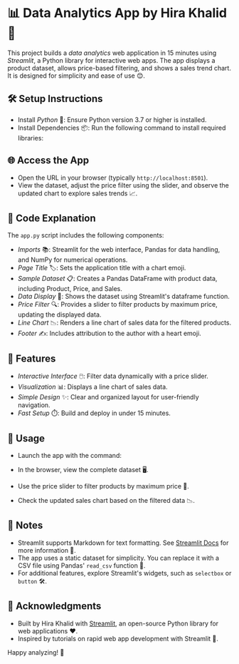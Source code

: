 # 📊 Data Analytics App by Hira Khalid 🚀

This project builds a *data analytics* web application in 15 minutes using *Streamlit*, a Python library for interactive web apps. The app displays a product dataset, allows price-based filtering, and shows a sales trend chart. It is designed for simplicity and ease of use 😊.

## 🛠️ Setup Instructions

* Install *Python* 🐍: Ensure Python version 3.7 or higher is installed.
* Install Dependencies 📦: Run the following command to install required libraries:


## 🌐 Access the App

* Open the URL in your browser (typically `http://localhost:8501`).
* View the dataset, adjust the price filter using the slider, and observe the updated chart to explore sales trends 📈.

## 📝 Code Explanation

The `app.py` script includes the following components:

* *Imports* 📚: Streamlit for the web interface, Pandas for data handling, and NumPy for numerical operations.
* *Page Title* 🏷️: Sets the application title with a chart emoji.
* *Sample Dataset* 📋: Creates a Pandas DataFrame with product data, including Product, Price, and Sales.
* *Data Display* 📄: Shows the dataset using Streamlit's dataframe function.
* *Price Filter* 🔍: Provides a slider to filter products by maximum price, updating the displayed data.
* *Line Chart* 📉: Renders a line chart of sales data for the filtered products.
* *Footer* ✍️: Includes attribution to the author with a heart emoji.

## 🎉 Features

* *Interactive Interface* 🖱️: Filter data dynamically with a price slider.
* *Visualization* 📊: Displays a line chart of sales data.
* *Simple Design* ✨: Clear and organized layout for user-friendly navigation.
* *Fast Setup* ⏱️: Build and deploy in under 15 minutes.

## 🚀 Usage

* Launch the app with the command:

* In the browser, view the complete dataset 🖥️.
* Use the price slider to filter products by maximum price 🔎.
* Check the updated sales chart based on the filtered data 📉.

## 📌 Notes

* Streamlit supports Markdown for text formatting. See [Streamlit Docs](https://docs.streamlit.io) for more information 📖.
* The app uses a static dataset for simplicity. You can replace it with a CSV file using Pandas' `read_csv` function 📂.
* For additional features, explore Streamlit's widgets, such as `selectbox` or `button` 🛠️.

## 🙌 Acknowledgments

* Built by Hira Khalid with [Streamlit](), an open-source Python library for web applications ❤️.
* Inspired by tutorials on rapid web app development with Streamlit 🌟.

Happy analyzing! 🎈